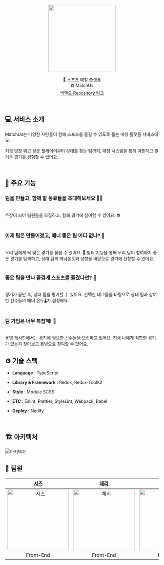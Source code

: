 <p align="center">
    <img src="https://user-images.githubusercontent.com/27142025/146795684-a02530f7-2a1a-4846-80e3-0cce420c69e5.png" height="220" height="220">
</p>

<div align="center">

🤼 스포츠 매칭 플랫폼<br>
⚽️ MatchUs<br>
[백엔드 Repository 링크](https://github.com/prgrms-web-devcourse/Team_CherryBoys_MatchUs_BE)

</div>
<br/>

<h2>💻 서비스 소개</h2>

MatchUs는 다양한 사람들이 함께 스포츠를 즐길 수 있도록 돕는 매칭 플랫폼 서비스에요.

지금 당장 뛰고 싶은 플레이어부터 상대를 찾는 팀까지, 매칭 시스템을 통해 따뜻하고 즐거운 경기를 경험할 수 있어요.

</br>

<h2>🌟 주요 기능</h2>

<h3>팀을 만들고, 함께 할 동료들을 초대해보세요 🙋🏻</h3>
<br>
주장이 되어 팀원들을 모집하고, 함께 경기에 참여할 수 있어요. ⚽️
<br>
<br>

<h3>이제 팀은 만들어졌고, 매너 좋은 팀 어디 없나? 👀</h3>
<br>
우리 팀에게 딱 맞는 경기를 찾을 수 있어요. 🤩  
필터 기능을 통해 우리 팀이 참여하기 좋은 경기를 탐색하고, 상대 팀의 매너온도와 성향을 바탕으로 경기에 신청할 수 있어요.
<br>
<br>

<h3>좋은 팀을 만나 즐겁게 스포츠를 즐겼다면? 🕺</h3>
<br>
경기가 끝난 후, 상대 팀을 평가할 수 있어요.  
선택한 태그들을 바탕으로 상대 팀과 참여한 선수들의 매너 온도🌡️가 결정돼요.
<br>
<br>

<h3>팀 가입은 너무 복잡해! 😤</h3>
<br>
용병 게시판에서는 경기에 필요한 선수들을 모집하고 있어요.  
지금 나에게 적합한 경기가 있는지 찾아보고 용병으로 참여할 수 있어요.

</br>

<h2>⚙️ 기술 스택</h2>

- **Language** : TypeScript

- **Library & Framework** : Redux, Redux-ToolKit

- **Style** : Module SCSS

- **ETC** : Eslint, Prettier, StyleLint, Webpack, Babel

- **Deploy** : Netlify

</br>

<h2>🏗 아키텍처</h2>

<img alt="아키텍처" src="https://user-images.githubusercontent.com/27142025/146793945-f37db872-b8c0-4ded-a86d-a2c22bf50118.png" />

</br>

<h2>🍒 팀원</h2>

<div align="center">

|                                                    [시즈](https://github.com/Kimbangg)                                                    |                                                    [체리](https://github.com/ProgWon)                                                     |                                                     [용스톤](https://github.com/94chl)                                                      |                                                [쭝](https://github.com/HongJungKim-dev)                                                 |                                                     [호세](https://github.com/sunH0)                                                      |                                                    [싸뮤엘](https://github.com/samkimuel)                                                    |
| :---------------------------------------------------------------------------------------------------------------------------------------: | :---------------------------------------------------------------------------------------------------------------------------------------: | :-----------------------------------------------------------------------------------------------------------------------------------------: | :-------------------------------------------------------------------------------------------------------------------------------------: | :---------------------------------------------------------------------------------------------------------------------------------------: | :------------------------------------------------------------------------------------------------------------------------------------------: |
| <img alt="시즈" src="https://user-images.githubusercontent.com/27142025/146766070-53788bc6-e68f-446a-b924-987a9c36a962.png" width="200"/> | <img alt="체리" src="https://user-images.githubusercontent.com/27142025/146766675-898d4809-67dd-4d27-a17d-e3a9deb4910e.png" width="200"/> | <img alt="용스톤" src="https://user-images.githubusercontent.com/27142025/146766138-fb852088-bb8a-42d7-b993-f98a07150754.png" width="200"/> | <img alt="쭝" src="https://user-images.githubusercontent.com/27142025/146672513-190f321f-f7ad-4321-8a18-caf2bc57e809.png" width="200"/> | <img alt="호세" src="https://user-images.githubusercontent.com/27142025/146672428-129f464e-8204-4b95-b4fc-189b12f1db5f.png" width="200"/> | <img alt="싸뮤엘" src="https://user-images.githubusercontent.com/27142025/146671175-fcebba5e-eaf8-4b54-96bd-bd8cadc85c79.jpeg" width="200"/> |
|                                                                 Front-End                                                                 |                                                                 Front-End                                                                 |                                                                  Front-End                                                                  |                                                                Front-End                                                                |                                                                 Back-End                                                                  |                                                                   Back-End                                                                   |

</div>
</br>
